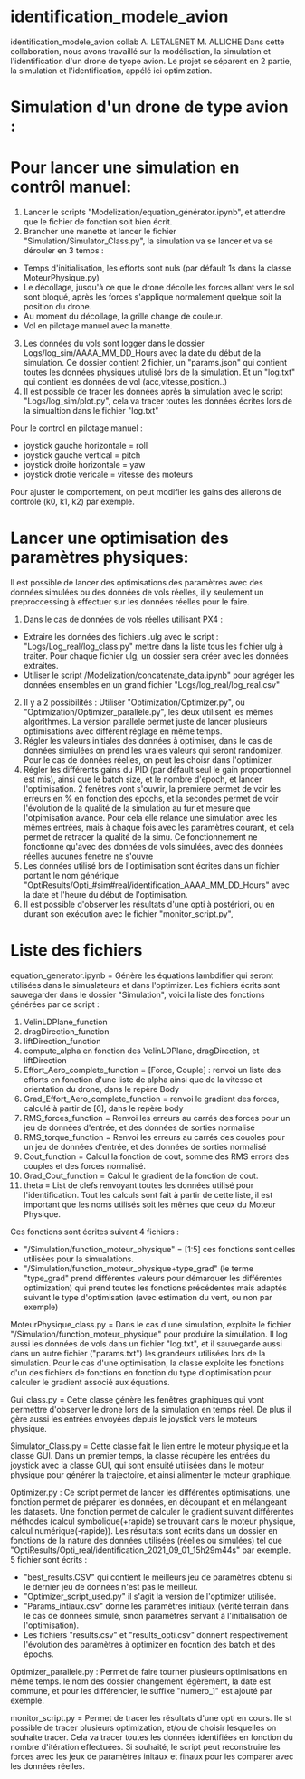 # identification_modele_avion
identification_modele_avion collab A. LETALENET M. ALLICHE
Dans cette collaboration, nous avons travaillé sur la modélisation, la simulation et l'identification d'un drone de tyope avion. Le projet se séparent en 2 partie, la simulation et l'identification, appélé ici optimization. 


Simulation d'un drone de type avion : 
=
# Pour lancer une simulation en contrôl manuel: 
1. Lancer le scripts "Modelization/equation_générator.ipynb", et attendre que le fichier de fonction soit bien écrit. 
2. Brancher une manette et lancer le fichier "Simulation/Simulator_Class.py", la simulation va se lancer et va se dérouler en 3 temps : 
* Temps d'initialisation, les efforts sont nuls (par défault 1s dans la classe MoteurPhysique.py) 
* Le décollage, jusqu'à ce que le drone décolle les forces allant vers le sol sont bloqué, après les forces s'applique normalement quelque soit la position du drone. 
* Au moment du décollage, la grille change de couleur. 
* Vol en pilotage manuel avec la manette.
3. Les données du vols sont logger dans le dossier Logs/log_sim/AAAA_MM_DD_Hours avec la date du début de la simulation. Ce dossier contient 2 fichier, un "params.json" qui contient toutes les données physiques utulisé lors de la simulation. Et un "log.txt" qui contient les données de vol (acc,vitesse,position..)
4. Il est possible de tracer les données après la simulation avec le script "Logs/log_sim/plot.py", cela va tracer toutes les données écrites lors de la simualtion dans le fichier "log.txt"

Pour le control en pilotage manuel : 
- joystick gauche horizontale = roll
- joystick gauche vertical = pitch
- joystick droite horizontale = yaw
- joystick drotie vericale = vitesse des moteurs

Pour ajuster le comportement, on peut modifier les gains des ailerons de controle (k0, k1, k2) par exemple.

# Lancer une optimisation des paramètres physiques: 
Il est possible de lancer des optimisations des paramètres avec des données simulées ou des données de vols réelles, il y seulement un preproccessing à effectuer sur les données réelles pour le faire. 

1. Dans le cas de données de vols réelles utilisant PX4 :
* Extraire les données des fichiers .ulg avec le script : "Logs/Log_real/log_class.py" mettre dans la liste tous les fichier ulg à traiter. Pour chaque fichier ulg, un dossier sera créer avec les données extraites. 
* Utiliser le script /Modelization/concatenate_data.ipynb" pour agréger les données ensembles en un grand fichier "Logs/log_real/log_real.csv"
2. Il y a 2 possibilités : Utiliser "Optimization/Optimizer.py", ou "Optimization/Optimizer_parallele.py", les deux utilisent les mêmes algorithmes. La version parallele permet juste de lancer plusieurs optimisations avec différent réglage en même temps. 
3. Régler les valeurs initiales des données à optimiser, dans le cas de données simiulées on prend les vraies valeurs qui seront randomizer. Pour le cas de données réelles, on peut les choisr dans l'optimizer.
4. Régler les différents gains du PID (par défault seul le gain proportionnel est mis), ainsi que le batch size, et le nombre d'epoch, et lancer l'optimisation. 2 fenêtres vont s'ouvrir, la premiere permet de voir les erreurs en % en fonction des epochs, et la secondes permet de voir l'évolution de la qualité de la simulation au fur et mesure que l'otpimisation avance. Pour cela elle relance une simulation avec les mêmes entrées, mais à chaque fois avec les paramètres courant, et cela permet de retracer la qualité de la simu. Ce fonctionnement ne fonctionne qu'avec des données de vols simulées, avec des données réelles aucunes fenetre ne s'ouvre
5. Les données utilisé lors de l'optimisation sont écrites dans un fichier portant le nom générique "OptiResults/Opti_#sim#real/identification_AAAA_MM_DD_Hours" avec la date et l'heure du début de l'optimisation.
6. Il est possible d'observer les résultats d'une opti à postériori, ou en durant son exécution avec le fichier "monitor_script.py", 


Liste des fichiers
=

equation_generator.ipynb = Génère les équations lambdifier qui seront utilisées dans le simualateurs et dans l'optimizer. Les fichiers écrits sont sauvegarder dans le dossier "Simulation", voici la liste des fonctions générées par ce script :

1. VelinLDPlane_function
2. dragDirection_function 
3. liftDirection_function
4. compute_alpha en fonction des VelinLDPlane, dragDirection, et liftDirection
5. Effort_Aero_complete_function = [Force, Couple] : renvoi un liste des efforts en fonction d'une liste de alpha ainsi que de la vitesse et orientation du drone, dans le repère Body
6. Grad_Effort_Aero_complete_function = renvoi le gradient des forces, calculé à partir de [6], dans le repère body
7. RMS_forces_function = Renvoi les erreurs au carrés des forces pour un jeu de données d'entrée, et des données de sorties normalisé
8. RMS_torque_function = Renvoi les erreurs au carrés des couoles pour un jeu de données d'entrée, et des données de sorties normalisé 
9. Cout_function = Calcul la fonction de cout, somme des RMS errors des couples et des forces normalisé. 
10. Grad_Cout_function = Calcul le gradient de la fonction de cout.
11. theta = List de clefs renvoyant toutes les données utilisé pour l'identification. Tout les calculs sont fait à partir de cette liste, il est important que les noms utilisés soit les mêmes que ceux du Moteur Physique.

Ces fonctions sont écrites suivant 4 fichiers :
* "/Simulation/function_moteur_physique" = [1:5] ces fonctions sont celles utilisées pour la simualations. 
* "/Simulation/function_moteur_physique+type_grad" (le terme "type_grad" prend différentes valeurs pour démarquer les différentes optimization) qui prend toutes les fonctions précédentes mais adaptés suivant le type d'optimisation (avec estimation du vent, ou non par exemple)

MoteurPhysique_class.py = Dans le cas d'une simulation, exploite le fichier "/Simulation/function_moteur_physique" pour produire la simuilation. Il log aussi les données de vols dans un fichier "log.txt", et il sauvegarde aussi dans un autre fichier ("params.txt") les grandeurs utilisées lors de la simulation. Pour le cas d'une optimisation, la classe exploite les fonctions d'un des fichiers de fonctions en fonction du type d'optimisation pour calculer le gradient associé aux équations. 

Gui_class.py = Cette classe génère les fenêtres graphiques qui vont permettre d'observer le drone lors de la simulation en temps réel. De plus il gère aussi les entrées envoyées depuis le joystick vers le moteurs physique. 

Simulator_Class.py = Cette classe fait le lien entre le moteur physique et la classe GUI. Dans un premier temps, la classe récupère les entrées du joystick avec la classe GUI, qui sont ensuité utilisées dans le moteur physique pour générer la trajectoire, et ainsi alimenter le moteur graphique. 

Optimizer.py : Ce script permet de lancer les différentes optimisations, une fonction permet de préparer les données, en découpant et en mélangeant les datasets. Une fonction permet de calculer le gradient suivant différentes méthodes (calcul symbolique(+rapide) se trouvant dans le moteur physique, calcul numérique(-rapide)). Les résultats sont écrits dans un dossier en fonctions de la nature des données utilisées (réelles ou simulées) tel que "OptiResults/Opti_real/identification_2021_09_01_15h29m44s" par exemple.  5 fichier sont écrits : 
* "best_results.CSV" qui contient le meilleurs jeu de paramètres obtenu si le dernier jeu de données n'est pas le meilleur. 
* "Optimizer_script_used.py" il s'agit la version de l'optimizer utilisée. 
* "Params_intiaux.csv" donne les paramètres initiaux (vérité terrain dans le cas de données simulé, sinon paramètres servant à l'initialisation de l'optimisation). 
* Les fichiers "results.csv" et "results_opti.csv" donnent respectivement l'évolution des paramètres à optimizer en focntion des batch et des épochs. 


Optimizer_parallele.py : Permet de faire tourner plusieurs optimisations en même temps. le nom des dossier changement légèrement, la date est commune, et pour les différencier, le suffixe "numero_1" est ajouté par exemple.

monitor_script.py = Permet de tracer les résultats d'une opti en cours. Ile st possible de tracer plusieurs optimization, et/ou de choisir lesquelles on souhaite tracer. Cela va tracer toutes les données identifiées en fonction du nombre d'itération effectuées. Si souhaité, le script peut reconstruire les forces avec les jeux de paramètres initaux et finaux pour les comparer avec les données réelles.

		
